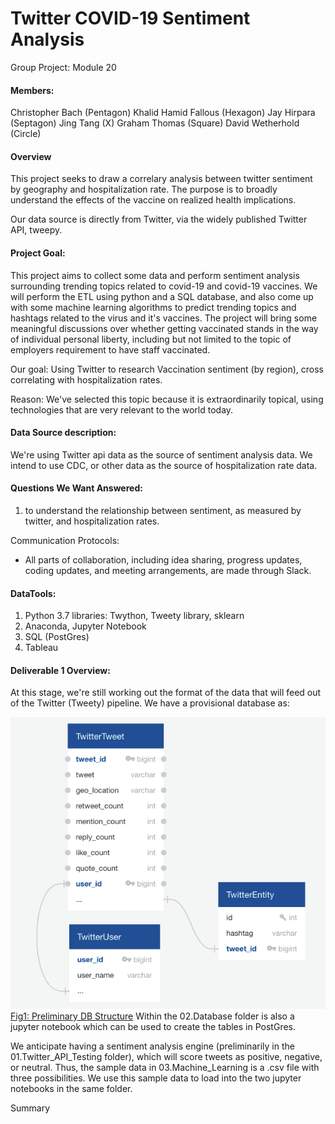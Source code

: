 # Twitter COVID-19 Sentiment Analysis
Group Project: Module 20 


#### Members:
Christopher Bach (Pentagon)
Khalid Hamid Fallous (Hexagon)
Jay Hirpara (Septagon)
Jing Tang (X)
Graham Thomas (Square)
David Wetherhold (Circle)



#### Overview
This project seeks to draw a correlary analysis between twitter sentiment by geography 
and hospitalization rate.  The purpose is to broadly understand the effects of the vaccine 
on realized health implications.

Our data source is directly from Twitter, via the widely published Twitter API, tweepy.


#### Project Goal:

This project aims to collect some data and perform sentiment analysis surrounding trending topics related to covid-19 and covid-19 vaccines. We will perform the ETL using python and a SQL database, and also come up with some machine learning algorithms to predict trending topics and hashtags related to the virus and it's vaccines.  The project will bring some meaningful discussions over whether getting vaccinated stands in the way of individual personal liberty, including but not limited to the topic of employers requirement to have staff vaccinated.

Our goal: Using Twitter to research Vaccination sentiment (by region), cross correlating with hospitalization rates.

Reason:
We've selected this topic because it is extraordinarily topical, using technologies that are very relevant to the world today. 



#### Data Source description:
We're using Twitter api data as the source of sentiment analysis data.
We intend to use CDC, or other data as the source of hospitalization rate data.

#### Questions We Want Answered:

1. to understand the relationship between sentiment, as measured by twitter, and hospitalization rates.


Communication Protocols:
- All parts of collaboration, including idea sharing, progress updates, coding updates, and meeting arrangements, are made through Slack.

#### DataTools: 
1. Python 3.7 libraries: Twython, Tweety library, sklearn
2. Anaconda, Jupyter Notebook
3. SQL (PostGres)
4. Tableau 



#### Deliverable 1 Overview:

At this stage, we're still working out the format of the data that will feed out of the Twitter (Tweety) pipeline.
We have a provisional database as:

![Fig1: Preliminary DB Structure](02.Database/PreliminaryDBStructure.png)
[Fig1: Preliminary DB Structure](02.Database/PreliminaryDBStructure.png?raw=true "Fig1: Preliminary DB Structure")
Within the 02.Database folder is also a jupyter notebook which can be used to create the tables in PostGres.

We anticipate having a sentiment analysis engine (preliminarily in the 01.Twitter_API_Testing folder), which will score tweets as positive, negative, or neutral.  Thus, the sample data in 03.Machine_Learning is a  .csv file with three possibilities.  We use this sample data to load into the two jupyter notebooks in the same folder.








Summary

